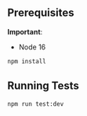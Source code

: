 ## Prerequisites

**Important**:

- Node 16

```sh
npm install
```

## Running Tests

```sh
npm run test:dev
```
